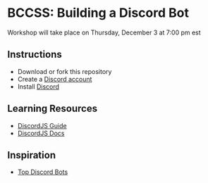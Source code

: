 # BCCSS: Building a Discord Bot

Workshop will take place on Thursday, December 3 at 7:00 pm est

## Instructions
* Download or fork this repository
* Create a [Discord account](http://www.discord.com/)
* Install [Discord](http://www.discord.com/)

## Learning Resources
* [DiscordJS Guide](https://discordjs.guide/)
* [DiscordJS Docs](https://discord.js.org/#/docs/main/stable/general/welcome)

## Inspiration
* [Top Discord Bots](https://top.gg/list/top)
